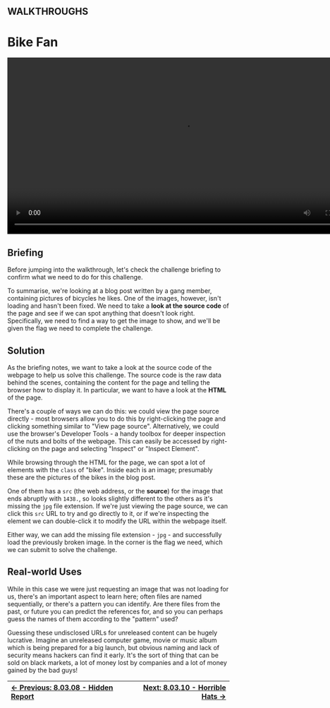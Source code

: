 ## WALKTHROUGHS

# Bike Fan

<div align="center">
  <video src="https://github.com/alphyos/CyberStart-2023/assets/116646389/ce31f853-2740-4db6-b6c4-06ad4bdaa2e5"width="800" />
</div>

## Briefing

Before jumping into the walkthrough, let's check the challenge briefing to confirm what we need to do for this challenge.

To summarise, we're looking at a blog post written by a gang member,
containing pictures of bicycles he likes. One of the images, however,
isn't loading and hasn't been fixed. We need to take a **look at the source code**
 of the page and see if we can spot anything that doesn't look right.
Specifically, we need to find a way to get the image to show, and we'll
be given the flag we need to complete the challenge.

## Solution

As the briefing notes, we want to take a look at the source code of
the webpage to help us solve this challenge. The source code is the raw
data behind the scenes, containing the content for the page and telling
the browser how to display it. In particular, we want to have a look at
the **HTML** of the page.

There's a couple of ways we can do this: we could view the page
source directly - most browsers allow you to do this by right-clicking
the page and clicking something similar to "View page source".
Alternatively, we could use the browser's Developer Tools - a handy
toolbox for deeper inspection of the nuts and bolts of the webpage. This
 can easily be accessed by right-clicking on the page and selecting
"Inspect" or "Inspect Element".

While browsing through the HTML for the page, we can spot a lot of elements with the `class` of "bike". Inside each is an image; presumably these are the pictures of the bikes in the blog post.

One of them has a `src` (the web address, or the **source**) for the image that ends abruptly with `1438.`, so looks slightly different to the others as it's missing the `jpg` file extension. If we're just viewing the page source, we can click this `src`
 URL to try and go directly to it, or if we're inspecting the element we
 can double-click it to modify the URL within the webpage itself.

Either way, we can add the missing file extension - `jpg` -
 and successfully load the previously broken image. In the corner is the
 flag we need, which we can submit to solve the challenge.

## Real-world Uses

While in this case we were just requesting an image that was not
loading for us, there's an important aspect to learn here; often files
are named sequentially, or there's a pattern you can identify. Are there
 files from the past, or future you can predict the references for, and
so you can perhaps guess the names of them according to the "pattern"
used?

Guessing these undisclosed URLs for unreleased content can be hugely
lucrative. Imagine an unreleased computer game, movie or music album
which is being prepared for a big launch, but obvious naming and lack of
 security means hackers can find it early. It's the sort of thing that
can be sold on black markets, a lot of money lost by companies and a lot
 of money gained by the bad guys!

<div align="center">

[← Previous: 8.03.08 - Hidden Report](HiddenReport8.3.8.md) | [Next: 8.03.10 - Horrible Hats →](HorribleHats8.3.10.md)
:-|-:
